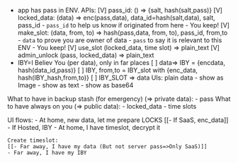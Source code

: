 * app has pass in ENV.
APIs:
	[V] pass_id: () => {salt, hash(salt,pass)}
	[V] locked_data: (data) => enc(pass,data), data_id=hash(salt,data), salt, pass_id
		- `pass_id` to help us know if originated from here
		- You keep!
	[V] make_slot: (data, from, to) => hash(pass,data, from, to), pass_id, from,to
		- `data` to prove you are owner of data
		- `pass` to say it is relevant to this ENV
		- You keep!
	[V] use_slot (locked_data, time slot) => plain_text
	[V] admin_unlock (pass, locked_data) => plain_text
* IBY=I Believ You (per data), only in far places
	[ ] data=> IBY = {encdata, hash(data_id,pass)}
	[ ] IBY, from,to = IBY_slot with {enc_data, hash(IBY_hash,from,to)}
	[ ] IBY_SLOT => data
UIs:
	plain data
		- show as Image
		- show as text
		- show as base64

What to have in backup stash (for emergency) (=> private data):
	- pass
What to have always on you (=> public data):
	- locked_data
	- time slots

UI flows:
	- At home, new data, let me prepare LOCKS
		[[- If SaaS, enc_data]]
		- If Hosted, IBY
	- At home, I have timeslot, decrypt it

	Create timeslot:
	[[- Far away, I have my data (But not server pass=>Only SaaS)]]
	- Far away, I have my IBY